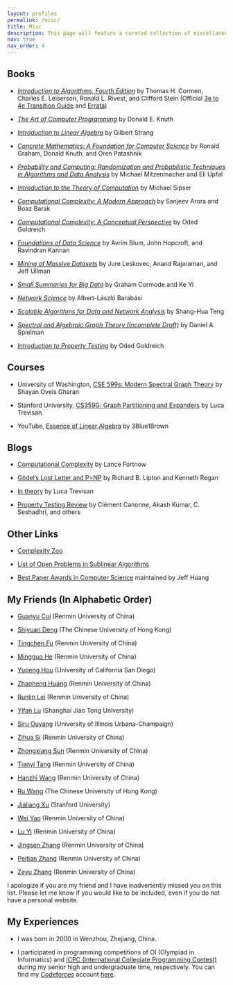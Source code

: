 ```yaml
---
layout: profiles
permalink: /misc/
title: Misc
description: This page will feature a curated collection of miscellaneous items, including useful online materials and my personal hobbies, experiences, and musings.
nav: true
nav_order: 4
---
```


## Books

- *[Introduction to Algorithms, Fourth Edition](https://mitpress.mit.edu/9780262046305/introduction-to-algorithms/)* by Thomas H. Cormen, Charles E. Leiserson, Ronald L. Rivest, and Clifford Stein (Official [3e to 4e Transition Guide](https://mitp-content-server.mit.edu/books/content/sectbyfn/books_pres_0/11599/transition-guide-22-01.pdf) and [Errata](https://mitp-content-server.mit.edu/books/content/sectbyfn/books_pres_0/11599/e4-bugs.html))

- *[The Art of Computer Programming](https://www-cs-faculty.stanford.edu/~knuth/taocp.html)* by Donald E. Knuth

- *[Introduction to Linear Algebra](https://math.mit.edu/~gs/linearalgebra/)* by Gilbert Strang

- *[Concrete Mathematics: A Foundation for Computer Science](https://www.amazon.com/Concrete-Mathematics-Foundation-Computer-Science/dp/0201558025)* by Ronald Graham, Donald Knuth, and Oren Patashnik

- *[Probability and Computing: Randomization and Probabilistic Techniques in Algorithms and Data Analysis](https://www.amazon.com/Probability-Computing-Randomization-Probabilistic-Techniques-dp-110715488X/dp/110715488X/ref=dp_ob_title_bk)* by Michael Mitzenmacher and Eli Upfal

- *[Introduction to the Theory of Computation](https://www.amazon.com/Introduction-Theory-Computation-Michael-Sipser/dp/113318779X)* by Michael Sipser

- *[Computational Complexity: A Modern Approach](https://theory.cs.princeton.edu/complexity/)* by Sanjeev Arora and Boaz Barak

- *[Computational Complexity: A Conceptual Perspective](https://www.wisdom.weizmann.ac.il/~oded/cc-book.html)* by Oded Goldreich

- *[Foundations of Data Science](https://www.cs.cornell.edu/jeh/book.pdf)* by Avrim Blum, John Hopcroft, and Ravindran Kannan

- *[Mining of Massive Datasets](http://www.mmds.org/)* by Jure Leskovec, Anand Rajaraman, and Jeff Ullman

- *[Small Summaries for Big Data](http://dimacs.rutgers.edu/~graham/ssbd.html)* by Graham Cormode and Ke Yi

- *[Network Science](http://networksciencebook.com/)* by Albert-László Barabási

- *[Scalable Algorithms for Data and Network Analysis](https://www.nowpublishers.com/article/Details/TCS-051)* by Shang-Hua Teng

- *[Spectral and Algebraic Graph Theory (Incomplete Draft)](http://cs-www.cs.yale.edu/homes/spielman/sagt/)* by Daniel A. Spielman

- *[Introduction to Property Testing](https://www.wisdom.weizmann.ac.il/~oded//pt-intro.html)* by Oded Goldreich



## Courses

- University of Washington, [CSE 599s: Modern Spectral Graph Theory](https://courses.cs.washington.edu/courses/cse599s/22wi/) by Shayan Oveis Gharan

- Stanford University, [CS359G: Graph Partitioning and Expanders](https://theory.stanford.edu/~trevisan/cs359g/) by Luca Trevisan

- YouTube, [Essence of Linear Algebra](https://www.youtube.com/playlist?list=PLZHQObOWTQDPD3MizzM2xVFitgF8hE_ab) by 3Blue1Brown



## Blogs

- [Computational Complexity](https://blog.computationalcomplexity.org/) by Lance Fortnow

- [Gödel’s Lost Letter and P=NP](https://rjlipton.com/) by Richard B. Lipton and Kenneth Regan

- [In theory](https://lucatrevisan.wordpress.com/) by Luca Trevisan

- [Property Testing Review](https://ptreview.sublinear.info/) by Clément Canonne, Akash Kumar, C. Seshadhri, and others



## Other Links

- [Complexity Zoo](https://complexityzoo.net/Complexity_Zoo)

- [List of Open Problems in Sublinear Algorithms](https://sublinear.info/index.php?title=Main_Page)

- [Best Paper Awards in Computer Science](https://jeffhuang.com/best_paper_awards/) maintained by Jeff Huang




## My Friends (In Alphabetic Order)

- [Guanyu Cui](https://guanyucui.github.io/) (Renmin University of China)

- [Shiyuan Deng](https://appsrv.cse.cuhk.edu.hk/~sydeng/) (The Chinese University of Hong Kong)

- [Tingchen Fu](https://tingchenfu.github.io/) (Renmin University of China)

- [Mingguo He](https://ivam-he.github.io/) (Renmin University of China)

- [Yupeng Hou](https://yupenghou.com/) (University of California San Diego)

- [Zhaoheng Huang](https://waldenruc.github.io/) (Renmin University of China)

- [Runlin Lei](https://leirunlin.github.io/) (Renmin University of China)

- [Yifan Lu](https://yifanlu0227.github.io/) (Shanghai Jiao Tong University)

- [Siru Ouyang](https://ozyyshr.github.io/) (University of Illinois Urbana-Champaign)

- [Zihua Si](https://ethan00si.github.io/) (Renmin University of China)

- [Zhongxiang Sun](https://jeryi-sun.github.io/) (Renmin University of China)

- [Tianyi Tang](https://steventang1998.github.io/) (Renmin University of China)

- [Hanzhi Wang](https://wanghzccls.github.io/) (Renmin University of China)

- [Ru Wang](https://appsrv.cse.cuhk.edu.hk/~rwang21/) (The Chinese University of Hong Kong)

- [Jialiang Xu](https://liamjxu.github.io/) (Stanford University)

- [Wei Yao](https://yw101004244.github.io/) (Renmin University of China)

- [Lu Yi](https://luyi256.github.io/) (Renmin University of China)

- [Jingsen Zhang](https://jingsenzhang.github.io/) (Renmin University of China)

- [Peitian Zhang](https://www.namespace-pt.com/) (Renmin University of China)

- [Zeyu Zhang](https://zeyu-zhang.cn/) (Renmin University of China)

I apologize if you are my friend and I have inadvertently missed you on this list. Please let me know if you would like to be included, even if you do not have a personal website.




## My Experiences

- I was born in 2000 in Wenzhou, Zhejiang, China.

- I participated in programming competitions of OI (Olympiad in Informatics) and [ICPC (International Collegiate Programming Contest)](https://icpc.global/) during my senior high and undergraduate time, respectively. You can find my [Codeforces](https://codeforces.com/) account [here](https://codeforces.com/profile/KyleYoung).

